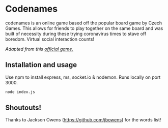 # **Codenames**
codenames is an online game based off the popular board game by Czech Games. This allows for friends to play together on the same board and was built of necessity during these trying coronavirus times to stave off boredom. Virtual social interaction counts!

_Adapted from this [official game.](https://czechgames.com/files/rules/codenames-rules-en.pdf)_

## Installation and usage
Use npm to install express, ms, socket.io & nodemon. Runs locally on port 3000.
```bash
node index.js
```

## Shoutouts!
Thanks to Jackson Owens (https://github.com/jbowens) for the words list!
